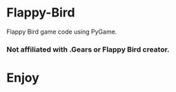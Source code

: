 # Flappy-Bird
Flappy Bird game code using PyGame. 
### Not affiliated with .Gears or Flappy Bird creator. 
# Enjoy 
